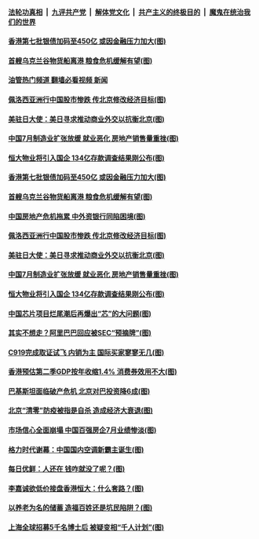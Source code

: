 ####  [法轮功真相](../../../../basic/blob/master/README.md?t=08022131) &nbsp;|&nbsp; [九评共产党](../../../../9ping.md/blob/master/README.md?t=08022131) &nbsp;|&nbsp; [解体党文化](../../../../jtdwh.md/blob/master/README.md?t=08022131)  &nbsp;|&nbsp; [共产主义的终极目的](../../../../gczydzjmd.md/blob/master/README.md?t=08022131) &nbsp;|&nbsp; [魔鬼在统治我们的世界](../../../../mgztzwmdsj.md/blob/master/README.md?t=08022131) 

#### [香港第七批银债加码至450亿 或因金融压力加大(图)](../pages/p5/1013332.md?t=08022131) 

#### [首艘乌克兰谷物货船离港 粮食危机缓解有望(图)](../pages/p5/1013323.md?t=08022131) 

#### [油管热门频道 翻墙必看视频 新闻](http://45.76.130.85:81/youtube.html?08022131)

#### [佩洛西亚洲行中国股市惨跌 传北京修改经济目标(图)](../pages/p5/1013296.md?t=08022131) 

#### [美驻日大使：美日寻求推动商业外交以抗衡北京(图)](../pages/p5/1013294.md?t=08022131) 

#### [中国7月制造业扩张放缓&nbsp;就业恶化&nbsp;房地产销售量重挫(图)](../pages/p5/1013292.md?t=08022131) 

#### [恒大物业将引入国企 134亿存款调查结果刚公布(图)](../pages/p5/1013288.md?t=08022131) 

#### [香港第七批银债加码至450亿 或因金融压力加大(图)](../pages/p5/1013332.md?t=08022131) 

#### [首艘乌克兰谷物货船离港 粮食危机缓解有望(图)](../pages/p5/1013323.md?t=08022131) 

#### [中国房地产危机拖累 中外资银行同陷困境(图)](../pages/p5/1013316.md?t=08022131) 

#### [佩洛西亚洲行中国股市惨跌 传北京修改经济目标(图)](../pages/p5/1013296.md?t=08022131) 

#### [美驻日大使：美日寻求推动商业外交以抗衡北京(图)](../pages/p5/1013294.md?t=08022131) 

#### [中国7月制造业扩张放缓&nbsp;就业恶化&nbsp;房地产销售量重挫(图)](../pages/p5/1013292.md?t=08022131) 

#### [恒大物业将引入国企 134亿存款调查结果刚公布(图)](../pages/p5/1013288.md?t=08022131) 

#### [中国芯片项目烂尾潮后再爆出“芯”的大问题(图)](../pages/p5/1013258.md?t=08022131) 

#### [其实不想走？阿里巴巴回应被SEC“预摘牌”(图)](../pages/p5/1013255.md?t=08022131) 

#### [C919完成取证试飞 内销为主 国际买家寥寥无几(图)](../pages/p5/1013246.md?t=08022131) 

#### [香港预估第二季GDP按年收缩1.4% 消费券效用不大(图)](../pages/p5/1013243.md?t=08022131) 

#### [巴基斯坦面临破产危机 北京对巴投资降6成(图)](../pages/p5/1013242.md?t=08022131) 

#### [北京“清零”防疫被指是自杀 造成经济大衰退(图)](../pages/p5/1013229.md?t=08022131) 

#### [市场信心全面崩塌 中国百强房企7月业绩惨淡(图)](../pages/p5/1013225.md?t=08022131) 

#### [格力时代谢幕：中国国内空调新霸主诞生(图)](../pages/p5/1013187.md?t=08022131) 

#### [每日优鲜：人还在 钱咋就没了呢？(图)](../pages/p5/1013177.md?t=08022131) 

#### [李嘉诚欲低价接盘香港恒大：什么套路？(图)](../pages/p5/1013174.md?t=08022131) 


#### [以养老为名的储蓄 造福百姓还是坑民陷阱？(图)](../pages/p5/1013166.md?t=08022131) 

#### [上海全球招募5千名博士后 被疑变相“千人计划”(图)](../pages/p5/1013154.md?t=08022131) 

<img src='http://gfw-breaker.win/goodnews/indexes/p5.md' width='0px' height='0px'/>

